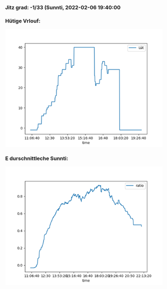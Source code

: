 ### Jitz grad: -1/33 (Sunnti, 2022-02-06 19:40:00

### Hütige Vrlouf:
![Graph](Today.png)

### E durschnittleche Sunnti:
![Graph](Sunnti.png)